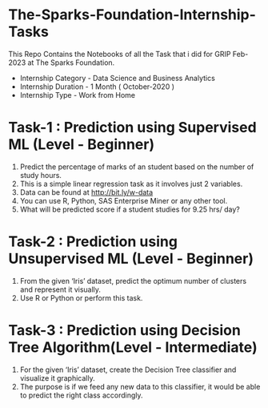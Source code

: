 # The-Sparks-Foundation-Internship-Tasks
This Repo Contains the Notebooks of all the Task that i did for GRIP Feb-2023 at The Sparks Foundation.
 - Internship Category - Data Science and Business Analytics
 - Internship Duration - 1 Month ( October-2020 )
 - Internship Type - Work from Home
 
 # Task-1 : Prediction using Supervised ML (Level - Beginner)

1. Predict the percentage of marks of an student based on the number of study hours.
2. This is a simple linear regression task as it involves just 2 variables.
3. Data can be found at http://bit.ly/w-data
4. You can use R, Python, SAS Enterprise Miner or any other tool.
5. What will be predicted score if a student studies for 9.25 hrs/ day?

# Task-2 : Prediction using Unsupervised ML (Level - Beginner)

1. From the given ‘Iris’ dataset, predict the optimum number of clusters and represent it visually.
2. Use R or Python or perform this task.

# Task-3 : Prediction using Decision Tree Algorithm(Level - Intermediate)

1. For the given ‘Iris’ dataset, create the Decision Tree classifier and visualize it graphically.
2. The purpose is if we feed any new data to this classifier, it would be able to predict the right class accordingly.
